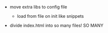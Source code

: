 - move extra libs to config file

  - load from file on init like snippets

- divide index.html into so many files! SO MANY
